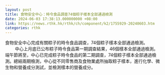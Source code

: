```yaml
---
layout: post
title: 食物安全中心：時令食品調查74個粽子樣本全部通過檢測
date: 2024-06-03 17:38:13.000000000 +08:00
link: https://news.rthk.hk/rthk/ch/component/k2/1755929-20240603.htm
categories: rthk
---
```


食物安全中心完成有關粽子的時令食品調查，74個粽子樣本全部通過檢測。
　　 
中心上月底已公布粽子時令食品第一期調查結果，46個樣本全部通過檢測。端午節將至，中心已完成粽子時令食品的第二期調查，74個粽子樣本全部通過檢測。總結兩期檢測，中心從不同零售商及食物業處所抽取粽子樣本，進行化學、微生物和營養成分測試，並檢測樣本的營養成分。
